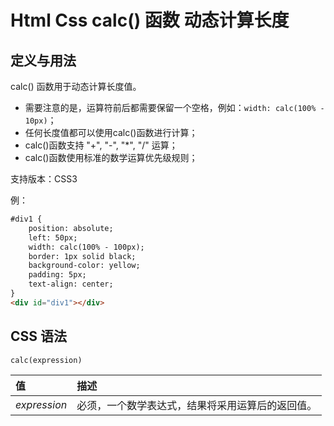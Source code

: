 # Html Css calc() 函数 动态计算长度

## 定义与用法

calc() 函数用于动态计算长度值。

- 需要注意的是，运算符前后都需要保留一个空格，例如：`width: calc(100% - 10px)`；
- 任何长度值都可以使用calc()函数进行计算；
- calc()函数支持 "+", "-", "*", "/" 运算；
- calc()函数使用标准的数学运算优先级规则；

支持版本：CSS3

例：

```html
#div1 {
    position: absolute;
    left: 50px;
    width: calc(100% - 100px);
    border: 1px solid black;
    background-color: yellow;
    padding: 5px;
    text-align: center;
}
<div id="div1"></div>
```





## CSS 语法

```
calc(expression)
```

| 值           | 描述                                             |
| :----------- | :----------------------------------------------- |
| *expression* | 必须，一个数学表达式，结果将采用运算后的返回值。 |

